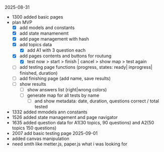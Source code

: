 2025-08-31
- 1300 added basic pages
- plan MVP
    - [x] add models and constants
    - [x] add state manamenemt
    - [x] add page management with hash
    - [x] add topics data
        - [x] add A1 with 3 question each
    - [x] add pages contents and buttons for routung
        - [x] test now > start > finish | cancel > show map > test again
    - [ ] add testing page functions (progress, states: ready| inprogress| finished, duration)
    - [ ] add finishing page (add name, save results)
    - [ ] show results
        - [ ] show answers list (right|wrong colors)
        - [ ] generate map for all tests by name
            - [ ] and show metadata: date, duration, questions correct / total tested
- 1332 added mmodels ann constants
- 1526 added state management and page navigator
- 1635 added question data for A1(30 topics, 90 questions) and A2(50 topics 150 questions)
- 2007 add basic testing page
2025-09-01
- added canvas manipulation
- need smth like metter.js, paper.js what i was looking for